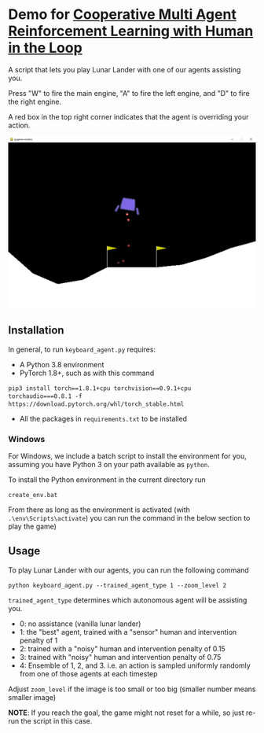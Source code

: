 # Demo for [Cooperative Multi Agent Reinforcement Learning with Human in the Loop](https://github.com/DavidKoleczek/human_marl)

A script that lets you play Lunar Lander with one of our agents assisting you. 

Press "W" to fire the main engine, "A" to fire the left engine, and "D" to fire the right engine.

A red box in the top right corner indicates that the agent is overriding your action.

<img src="lunar_demo.png" alt="Demo" height="350" width="550">

## Installation
In general, to run `keyboard_agent.py` requires:
- A Python 3.8 environment
- PyTorch 1.8+, such as with this command 

```
pip3 install torch==1.8.1+cpu torchvision==0.9.1+cpu torchaudio===0.8.1 -f https://download.pytorch.org/whl/torch_stable.html
```
- All the packages in `requirements.txt` to be installed

### Windows
For Windows, we include a batch script to install the environment for you, assuming you have Python 3 on your path available as ``python``.

To install the Python environment in the current directory run
```
create_env.bat
```
From there as long as the environment is activated (with `.\env\Scripts\activate`) you can run the command in the below section to play the game)

## Usage

To play Lunar Lander with our agents, you can run the following command
```
python keyboard_agent.py --trained_agent_type 1 --zoom_level 2
```
`trained_agent_type` determines which autonomous agent will be assisting you. 
- 0: no assistance (vanilla lunar lander)
- 1: the "best" agent, trained with a "sensor" human and intervention penalty of 1
- 2: trained with a "noisy" human and intervention penalty of 0.15
- 3: trained with "noisy" human and intervention penalty of 0.75
- 4: Ensemble of 1, 2, and 3. i.e. an action is sampled uniformly randomly from one of those agents at each timestep

Adjust `zoom_level` if the image is too small or too big (smaller number means smaller image)

**NOTE**: If you reach the goal, the game might not reset for a while, so just re-run the script in this case.